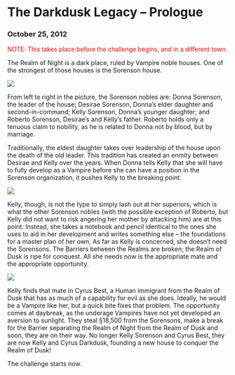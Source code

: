 # The Darkdusk Legacy – Prologue
### October 25, 2012

<span style="color:red">NOTE: This takes place before the challenge begins, and in a different town.</span>

The Realm of Night is a dark place, ruled by Vampire noble houses.  One of the strongest of those houses is the Sorenson house.

<img src="/assets/images/gamepics/darkdusk/prologue/Sorensons at TV.jpg">

From left to right in the picture, the Sorenson nobles are: Donna Sorenson, the leader of the house; Desirae Sorenson, Donna’s elder daughter and second-in-command; Kelly Sorenson, Donna’s younger daughter; and Roberto Sorenson, Desirae’s and Kelly’s father.  Roberto holds only a tenuous claim to nobility, as he is related to Donna not by blood, but by marriage.

Traditionally, the eldest daughter takes over leadership of the house upon the death of the old leader.  This tradition has created an enmity between Desirae and Kelly over the years.  When Donna tells Kelly that she will have to fully develop as a Vampire before she can have a position in the Sorenson organization, it pushes Kelly to the breaking point.

<img src="/assets/images/gamepics/darkdusk/prologue/Kelly writing her master plan.jpg">

Kelly, though, is not the type to simply lash out at her superiors, which is what the other Sorenson nobles (with the possible exception of Roberto, but Kelly did not want to risk angering her mother by attacking him) are at this point.  Instead, she takes a notebook and pencil identical to the ones she uses to aid in her development and writes something else – the foundations for a master plan of her own.  As far as Kelly is concerned, she doesn’t need the Sorensons.  The Barriers between the Realms are broken; the Realm of Dusk is ripe for conquest.  All she needs now is the appropriate mate and the appropriate opportunity.

<img src="/assets/images/gamepics/darkdusk/prologue/Kelly convincing Cyrus to run away.jpg">

Kelly finds that mate in Cyrus Best, a Human immigrant from the Realm of Dusk that has as much of a capability for evil as she does.  Ideally, he would be a Vampire like her, but a quick bite fixes that problem.  The opportunity comes at daybreak, as the underage Vampires have not yet developed an aversion to sunlight.  They steal §18,500 from the Sorensons, make a break for the Barrier separating the Realm of Night from the Realm of Dusk and soon, they are on their way.  No longer Kelly Sorenson and Cyrus Best, they are now Kelly and Cyrus Darkdusk, founding a new house to conquer the Realm of Dusk!

The challenge starts now.
